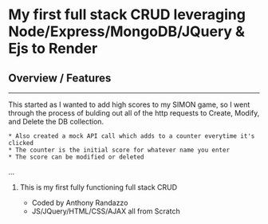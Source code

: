 # My first full stack CRUD leveraging Node/Express/MongoDB/JQuery & Ejs to Render

## Overview / Features
---
This started as I wanted to add high scores to my SIMON game, so I went through the process of bulding out all of the http requests to Create, Modify, and Delete the DB collection.

	* Also created a mock API call which adds to a counter everytime it's clicked
	* The counter is the initial score for whatever name you enter
	* The score can be modified or deleted

...

1. This is my first fully functioning full stack CRUD
		
	* Coded by Anthony Randazzo
	* JS/JQuery/HTML/CSS/AJAX all from Scratch